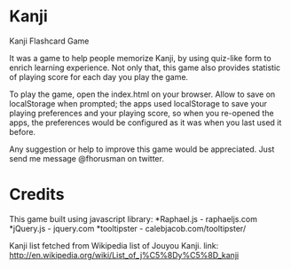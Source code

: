 Kanji
=====

Kanji Flashcard Game

It was a game to help people memorize Kanji, by using quiz-like form to enrich learning experience.
Not only that, this game also provides statistic of playing score for each day you play the game.

To play the game, open the index.html on your browser. Allow to save on localStorage when prompted; the apps used localStorage to save your playing preferences and your playing score, so when you re-opened the apps, the preferences would be configured as it was when you last used it before.

Any suggestion or help to improve this game would be appreciated. Just send me message @fhorusman on twitter.

Credits
=====

This game built using javascript library:
*Raphael.js - raphaeljs.com
*jQuery.js  - jquery.com
*tooltipster - calebjacob.com/tooltipster/

Kanji list fetched from Wikipedia list of Jouyou Kanji. link: http://en.wikipedia.org/wiki/List_of_j%C5%8Dy%C5%8D_kanji

